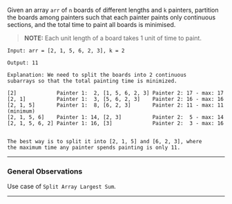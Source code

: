 
Given an array `arr` of `n` boards of different lengths and `k` painters, partition the boards among painters such that each painter paints only continuous sections, and the total time to paint all boards is minimised.

> **NOTE:** Each unit length of a board takes 1 unit of time to paint.

```
Input: arr = [2, 1, 5, 6, 2, 3], k = 2

Output: 11

Explanation: We need to split the boards into 2 continuous subarrays so that the total painting time is minimized.

[2]             Painter 1:  2, [1, 5, 6, 2, 3] Painter 2: 17 - max: 17
[2, 1]          Painter 1:  3, [5, 6, 2, 3]    Painter 2: 16 - max: 16
[2, 1, 5]       Painter 1:  8, [6, 2, 3]       Painter 2: 11 - max: 11 (minimum) 
[2, 1, 5, 6]    Painter 1: 14, [2, 3]          Painter 2:  5 - max: 14
[2, 1, 5, 6, 2] Painter 1: 16, [3]             Painter 2:  3 - max: 16


The best way is to split it into [2, 1, 5] and [6, 2, 3], where the maximum time any painter spends painting is only 11.
```

---
### General Observations

Use case of `Split Array Largest Sum`.

---

